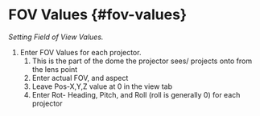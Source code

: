 # FOV Values {#fov-values}

_Setting Field of View Values._

1.  Enter FOV Values for each projector.
    1.  This is the part of the dome the projector sees/ projects onto from the lens point
    2.  Enter actual FOV, and aspect
    3.  Leave Pos-X,Y,Z value at 0 in the view tab
    4.  Enter Rot- Heading, Pitch, and Roll (roll is generally 0) for each projector